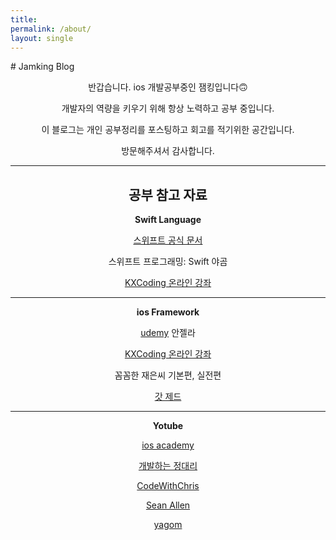 ```yaml
---
title:
permalink: /about/
layout: single
---
```


</center> # Jamking Blog <center>

반갑습니다. ios 개발공부중인 잼킹입니다🙃

개발자의 역량을 키우기 위해 항상 노력하고 공부 중입니다.

이 블로그는 개인 공부정리를 포스팅하고 회고를 적기위한 공간입니다.

방문해주셔서 감사합니다.

---

## 공부 참고 자료

**Swift Language**

[스위프트 공식 문서](https://docs.swift.org/swift-book/LanguageGuide/TheBasics.html)

스위프트 프로그래밍: Swift 야곰

[KXCoding 온라인 강좌](https://kxcoding.com/)

---

**ios Framework**

[udemy](https://www.udemy.com/) 안젤라

[KXCoding 온라인 강좌](https://kxcoding.com/)

꼼꼼한 재은씨 기본편, 실전편

[갓 제드](https://zeddios.tistory.com/)

---

**Yotube**

[ios academy](https://www.youtube.com/channel/UCnksRRifsSCGUZpQukUKAyg)

[개발하는 정대리](https://www.youtube.com/channel/UCutO2H_AVmWHbzvE92rpxjA)

[CodeWithChris](https://www.youtube.com/channel/UC2D6eRvCeMtcF5OGHf1-trw)

[Sean Allen](https://www.youtube.com/channel/UCbTw29mcP12YlTt1EpUaVJw)

[yagom](https://www.youtube.com/channel/UCkwWWEv3C-3ToeO57r5LCHQ)
